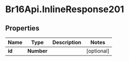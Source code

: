 # Br16Api.InlineResponse201

## Properties
Name | Type | Description | Notes
------------ | ------------- | ------------- | -------------
**id** | **Number** |  | [optional] 


